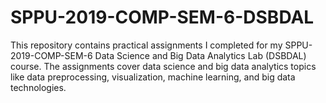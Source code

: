 # SPPU-2019-COMP-SEM-6-DSBDAL
This repository contains practical assignments I completed for my SPPU-2019-COMP-SEM-6 Data Science and Big Data Analytics Lab (DSBDAL) course. The assignments cover data science and big data analytics topics like data preprocessing, visualization, machine learning, and big data technologies. 
